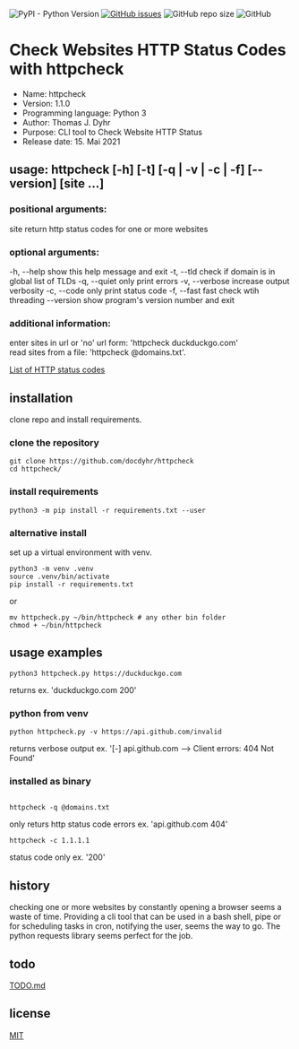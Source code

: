 ![PyPI - Python Version](https://img.shields.io/pypi/pyversions/requests) [![GitHub issues](https://img.shields.io/github/issues/docdyhr/httpcheck)](https://github.com/docdyhr/httpcheck/issues)  ![GitHub repo size](https://img.shields.io/github/repo-size/docdyhr/httpcheck) ![GitHub](https://img.shields.io/github/license/docdyhr/httpcheck)

# Check Websites HTTP Status Codes with httpcheck

* Name: httpcheck
* Version: 1.1.0
* Programming language: Python 3
* Author: Thomas J. Dyhr
* Purpose: CLI tool to Check Website HTTP Status
* Release date: 15. Mai 2021

## usage: httpcheck [-h] [-t] [-q | -v | -c | -f] [--version] [site ...]

### positional arguments:

  site           return http status codes for one or more websites

### optional arguments:

  -h, --help     show this help message and exit
  -t, --tld      check if domain is in global list of TLDs
  -q, --quiet    only print errors
  -v, --verbose  increase output verbosity
  -c, --code     only print status code
  -f, --fast     fast check wtih threading
  --version      show program's version number and exit

### additional information:

  enter sites in url or 'no' url form: 'httpcheck duckduckgo.com'  
  read sites from a file: 'httpcheck @domains.txt'.

  [List of HTTP status codes](https://en.wikipedia.org/wiki/List_of_HTTP_status_codes)

## installation

clone repo and install requirements.

### clone the repository

```shell
git clone https://github.com/docdyhr/httpcheck
cd httpcheck/
```

### install requirements

```shell
python3 -m pip install -r requirements.txt --user
```

### alternative install

set up a virtual environment with venv.

```shell
python3 -m venv .venv
source .venv/bin/activate
pip install -r requirements.txt
```

or

```shell
mv httpcheck.py ~/bin/httpcheck # any other bin folder
chmod + ~/bin/httpcheck
```

## usage examples

```shell
python3 httpcheck.py https://duckduckgo.com
```

returns ex. 'duckduckgo.com 200'

### python from venv

```shell
python httpcheck.py -v https://api.github.com/invalid
```

returns verbose output ex. '[-] api.github.com --> Client errors: 404 Not Found'

### installed as binary

```shell

httpcheck -q @domains.txt
```

only returs http status code errors ex. 'api.github.com 404'

```shell
httpcheck -c 1.1.1.1
```

status code only ex. '200'

## history

checking one or more websites by constantly opening a browser seems a waste of time. Providing a cli tool that can be used in a bash shell, pipe or for scheduling tasks in cron, notifying the user, seems the way to go. The python requests library seems perfect for the job.

## todo

[TODO.md](https://github.com/docdyhr/httpcheck/blob/master/TODO.md)

## license

[MIT](https://github.com/docdyhr/httpcheck/blob/master/LICENSE)
